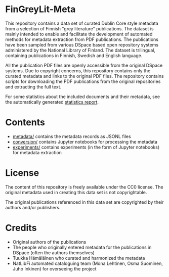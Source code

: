 # FinGreyLit-Meta

This repository contains a data set of curated Dublin Core style metadata from a selection of Finnish "grey literature" publications. The dataset is mainly intended to enable and facilitate the development of automated methods for metadata extraction from PDF publications. The publications have been sampled from various DSpace based open repository systems administered by the National Library of Finland. The dataset is trilingual, containing publications in Finnish, Swedish and English language.

All the publication PDF files are openly accessible from the original DSpace systems. Due to copyright concerns, this repository contains only the curated metadata and links to the original PDF files. The repository contains scripts for downloading the PDF publications from the original repositories and extracting the full text.

For some statistics about the included documents and their metadata, see the automatically generated [statistics report](statistics.md).

# Contents

* [metadata/](metadata/) contains the metadata records as JSONL files
* [conversion/](conversion/) contains Jupyter notebooks for processing the metadata
* [experiments/](experiments/) contains experiments (in the form of Jupyter notebooks) for metadata extraction

# License

The content of this repository is freely available under the CC0 license. The original metadata used in creating this data set is not copyrightable.

The original publications referenced in this data set are copyrighted by their authors and/or publishers.

# Credits

* Original authors of the publications
* The people who originally entered metadata for the publications in DSpace (often the authors themselves)
* Tuukka Hämäläinen who curated and harmonized the metadata
* NatLibFi automated cataloguing team (Mona Lehtinen, Osma Suominen, Juho Inkinen) for overseeing the project
